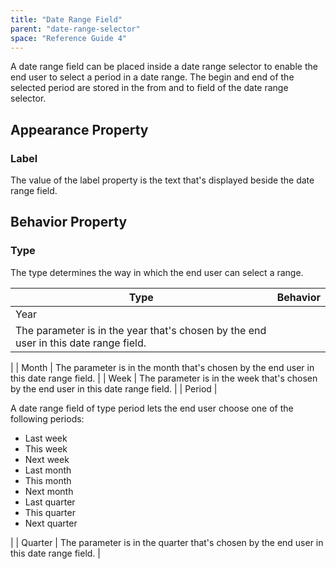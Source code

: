 ```yaml
---
title: "Date Range Field"
parent: "date-range-selector"
space: "Reference Guide 4"
---
```

A date range field can be placed inside a date range selector to enable the end user to select a period in a date range. The begin and end of the selected period are stored in the from and to field of the date range selector.

## Appearance Property

### Label

The value of the label property is the text that's displayed beside the date range field.

## Behavior Property

### Type

The type determines the way in which the end user can select a range.

| Type | Behavior |
| --- | --- |
| Year
 | The parameter is in the year that's chosen by the end user in this date range field.
 |
| Month
 | The parameter is in the month that's chosen by the end user in this date range field. |
| Week
 | The parameter is in the week that's chosen by the end user in this date range field. |
| Period
 |

A date range field of type period lets the end user choose one of the following periods:

*   Last week
*   This week
*   Next week
*   Last month
*   This month
*   Next month
*   Last quarter
*   This quarter
*   Next quarter

 |
| Quarter
 | The parameter is in the quarter that's chosen by the end user in this date range field. |
